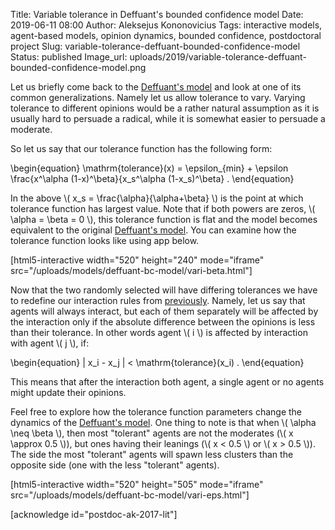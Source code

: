 Title: Variable tolerance in Deffuant's bounded confidence model
Date: 2019-06-11 08:00
Author: Aleksejus Kononovicius
Tags: interactive models, agent-based models, opinion dynamics, bounded confidence, postdoctoral project
Slug: variable-tolerance-deffuant-bounded-confidence-model
Status: published
Image_url: uploads/2019/variable-tolerance-deffuant-bounded-confidence-model.png

Let us briefly come back to the [Deffuant's model]({filename}/articles/2019/deffuant-bounded-confidence-model.md)
and look at one of its common generalizations. Namely let us allow tolerance to
vary. Varying tolerance to different opinions would be a rather natural
assumption as it is usually hard to persuade a radical, while it is somewhat
easier to persuade a moderate.<!--more-->

So let us say that our tolerance function has the following form:

\begin{equation}
\mathrm{tolerance}(x) = \epsilon\_{min} + \epsilon \frac{x^\alpha (1-x)^\beta}{x\_s^\alpha (1-x\_s)^\beta} .
\end{equation}

In the above \\\( x\_s = \frac{\alpha}{\alpha+\beta} \\\) is the point at which
tolerance function has largest value. Note that if both powers are zeros,
\\\( \alpha = \beta = 0 \\\), this tolerance function is flat and the model
becomes equivalent to the original [Deffuant's model]({filename}/articles/2019/deffuant-bounded-confidence-model.md).
You can examine how the tolerance function looks like using app below.

[html5-interactive width="520" height="240" mode="iframe"
src="/uploads/models/deffuant-bc-model/vari-beta.html"]

Now that the two randomly selected will have differing tolerances we have to
redefine our interaction rules from [previously]({filename}/articles/2019/deffuant-bounded-confidence-model.md).
Namely, let us say that agents will always interact, but each of them separately
will be affected by the interaction only if the absolute difference between the
opinions is less than their tolerance. In other words agent \\\( i \\\) is
affected by interaction with agent \\\( j \\\), if:

\begin{equation}
| x\_i - x\_j | < \mathrm{tolerance}(x\_i) .
\end{equation}

This means that after the interaction both agent, a single agent or no agents
might update their opinions.

Feel free to explore how the tolerance function parameters change the dynamics
of the [Deffuant's model]({filename}/articles/2019/deffuant-bounded-confidence-model.md). One
thing to note is that when \\\( \alpha \neq \beta \\\), then most "tolerant"
agents are not the moderates (\\\( x \approx 0.5 \\\)), but ones having their
leanings (\\\( x < 0.5 \\\) or \\\( x > 0.5 \\\)). The side the most "tolerant"
agents will spawn less clusters than the opposite side (one with the less
"tolerant" agents).

[html5-interactive width="520" height="505" mode="iframe"
src="/uploads/models/deffuant-bc-model/vari-eps.html"]

[acknowledge id="postdoc-ak-2017-lit"]
